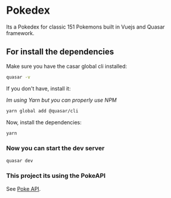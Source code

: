 # Pokedex

Its a Pokedex for classic 151 Pokemons built in Vuejs and Quasar framework.

## For install the dependencies

Make sure you have the casar global cli installed:

```bash
quasar -v
```

If you don't have, install it:

_Im using Yarn but you can properly use NPM_

```bash
yarn global add @quasar/cli
```

Now, install the dependencies:

```bash
yarn
```

### Now you can start the dev server

```bash
quasar dev
```

### This project its using the PokeAPI

See [Poke API](pokeapi.co/).
